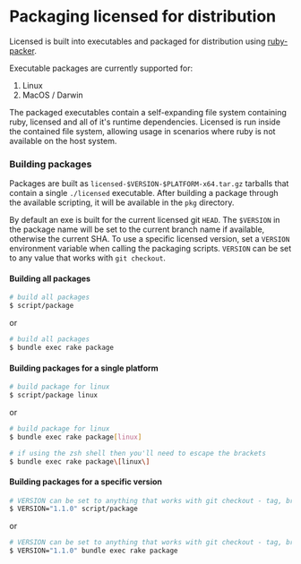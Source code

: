 # Packaging licensed for distribution

Licensed is built into executables and packaged for distribution using [ruby-packer][ruby-packer].

Executable packages are currently supported for:
1. Linux
2. MacOS / Darwin

The packaged executables contain a self-expanding file system containing ruby, licensed and all of it's runtime dependencies.  Licensed is run inside the contained file system, allowing usage in scenarios where ruby is not available on the host system.

### Building packages

Packages are built as `licensed-$VERSION-$PLATFORM-x64.tar.gz` tarballs that contain a single `./licensed` executable.  After building a package through the available scripting, it will be available in the `pkg` directory.

By default an exe is built for the current licensed git `HEAD`.  The
`$VERSION` in the package name will be set to the current branch name if
available, otherwise the current SHA.  To use a specific licensed version,
set a `VERSION` environment variable when calling the packaging scripts.  `VERSION` can be set to any value that works with `git checkout`.

#### Building all packages
```bash
# build all packages
$ script/package
```
or
```bash
# build all packages
$ bundle exec rake package
```

#### Building packages for a single platform
```bash
# build package for linux
$ script/package linux
```
or
```bash
# build package for linux
$ bundle exec rake package[linux]

# if using the zsh shell then you'll need to escape the brackets
$ bundle exec rake package\[linux\]
```

#### Building packages for a specific version
```bash
# VERSION can be set to anything that works with git checkout - tag, branch, SHA1
$ VERSION="1.1.0" script/package
```
or
```bash
# VERSION can be set to anything that works with git checkout - tag, branch, SHA1
$ VERSION="1.1.0" bundle exec rake package
```

[ruby-packer]: https://github.com/pmq20/ruby-packer
